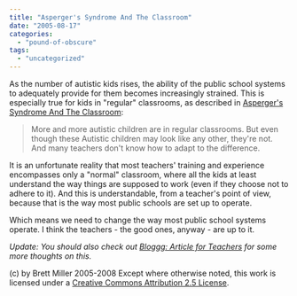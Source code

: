 ```yaml
---
title: "Asperger's Syndrome And The Classroom"
date: "2005-08-17"
categories: 
  - "pound-of-obscure"
tags: 
  - "uncategorized"
---
```


As the number of autistic kids rises, the ability of the public school systems to adequately provide for them becomes increasingly strained. This is especially true for kids in "regular" classrooms, as described in [Asperger's Syndrome And The Classroom](http://www.waff.com/Global/story.asp?S=3639082&nav=0hBEcYdf):

> More and more autistic children are in regular classrooms. But even though these Autistic children may look like any other, they're not. And many teachers don't know how to adapt to the difference.

It is an unfortunate reality that most teachers' training and experience encompasses only a "normal" classroom, where all the kids at least understand the way things are supposed to work (even if they choose not to adhere to it). And this is understandable, from a teacher's point of view, because that is the way most public schools are set up to operate.  
  
Which means we need to change the way most public school systems operate. I think the teachers - the good ones, anyway - are up to it.  
  
_Update: You should also check out [Bloggg: Article for Teachers](http://www.thomaspages.org/bloggg/archives/2005/08/article_for_tea.php) for some more thoughts on this._

(c) by Brett Miller 2005-2008 Except where otherwise noted, this work is licensed under a [Creative Commons Attribution 2.5 License](http://creativecommons.org/licenses/by/2.5/).
